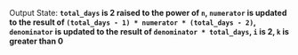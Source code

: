 Output State: **`total_days` is 2 raised to the power of `n`, `numerator` is updated to the result of `(total_days - 1) * numerator * (total_days - 2)`, `denominator` is updated to the result of `denominator * total_days`, `i` is 2, `k` is greater than 0**